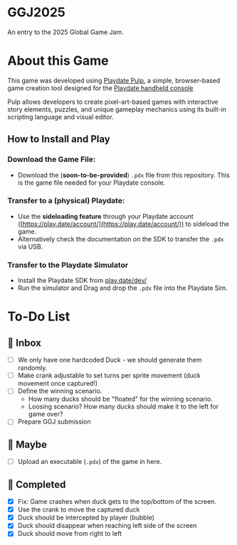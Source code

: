 # GGJ2025
An entry to the 2025 Global Game Jam.

# About this Game

This game was developed using [Playdate Pulp](https://play.date/pulp/), a simple, browser-based game creation tool designed for the [Playdate handheld console](https://play.date/)

Pulp allows developers to create pixel-art-based games with interactive story elements, puzzles, and unique gameplay mechanics using its built-in scripting language and visual editor.

## How to Install and Play

### **Download the Game File:**  
   - Download the (**soon-to-be-provided**) `.pdx` file from this repository. This is the game file needed for your Playdate console.

### **Transfer to a (physical) Playdate:**  
   - Use the **sideloading feature** through your Playdate account ([https://play.date/account/](https://play.date/account/)) to sideload the game.
   - Alternatively check the documentation on the SDK to transfer the `.pdx` via USB.  

### **Transfer to the Playdate Simulator**  
   - Install the Playdate SDK from [play.date/dev/](https://play.date/dev/)
   - Run the simulator and Drag and drop the `.pdx` file into the Playdate Sim.

# To-Do List

## 📅 Inbox
- [ ] We only have one hardcoded Duck - we should generate them randomly.
- [ ] Make crank adjustable to set turns per sprite movement (duck movement once captured!)
- [ ] Define the winning scenario. 
  - How many ducks should be "floated" for the winning scenario.
  - Loosing scenario?  How many ducks should make it to the left for game over?
- [ ] Prepare GGJ submission

## 🤔 Maybe
- [ ] Upload an executable (`.pdx`) of the game in here.

## 🌟 Completed
- [x] Fix: Game crashes when duck gets to the top/bottom of the screen.
- [x] Use the crank to move the captured duck
- [x] Duck should be intercepted by player (bubble)
- [x] Duck should disappear when reaching left side of the screen
- [x] Duck should move from right to left

